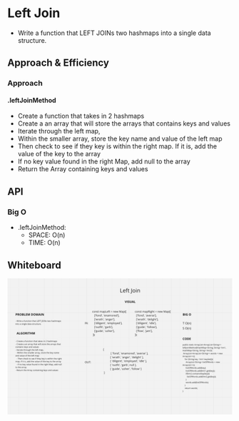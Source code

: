 # Left Join
<!-- Short summary or background information -->

- Write a function that LEFT JOINs two hashmaps into a single data structure.


## Approach & Efficiency
<!-- What approach did you take? Why? What is the Big O space/time for this approach? -->

### Approach

#### .leftJoinMethod

- Create a function that takes in 2 hashmaps
- Create a an array that will store the arrays that contains keys and values
- Iterate through the left map,
- Within the smaller array, store the key name and value of the left map
- Then check to see if they key is within the right map. If it is, add the value of the key to the array
- If no key value found in the right Map, add null to the array
- Return the Array containing keys and values


## API
<!-- Description of each method publicly available to your Linked List -->

### Big O

- .leftJoinMethod:
  - SPACE: O(n)
  - TIME: O(n)


## Whiteboard

![WHITEBOARD](./assets/leftJoin.png)
